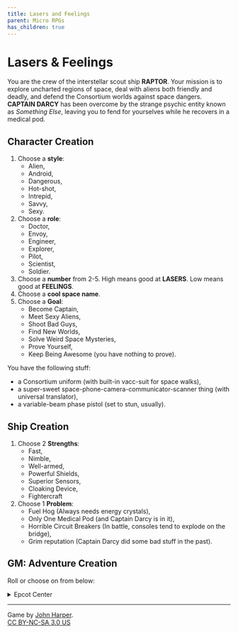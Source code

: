```yaml
---
title: Lasers and Feelings
parent: Micro RPGs
has_children: true
---
```


# Lasers & Feelings

You are the crew of the interstellar scout ship **RAPTOR**. Your mission is to explore
uncharted regions of space, deal with aliens both friendly and deadly, and defend the Consortium
worlds against space dangers. **CAPTAIN DARCY** has been overcome by the strange psychic entity
known as *Something Else*, leaving you to fend for yourselves while he recovers in a medical pod.


## Character Creation

1. Choose a **style**: 
   - Alien, 
   - Android, 
   - Dangerous, 
   - Hot-shot, 
   - Intrepid, 
   - Savvy, 
   - Sexy.
2. Choose a **role**: 
   - Doctor, 
   - Envoy, 
   - Engineer, 
   - Explorer, 
   - Pilot, 
   - Scientist, 
   - Soldier.
3. Choose a **number** from 2-5. High means good at **LASERS**. Low means good at **FEELINGS**.
4. Choose a **cool space name**.
5. Choose a **Goal**: 
   - Become Captain, 
   - Meet Sexy Aliens, 
   - Shoot Bad Guys, 
   - Find New Worlds, 
   - Solve Weird Space Mysteries, 
   - Prove Yourself, 
   - Keep Being Awesome (you have nothing to prove).

You have the following stuff:

- a Consortium uniform (with built-in vacc-suit
for space walks), 
- a super-sweet space-phone-camera-communicator-scanner thing (with universal translator),
- a variable-beam phase pistol (set to stun, usually).

## Ship Creation

1. Choose 2 **Strengths**: 
   - Fast, 
   - Nimble, 
   - Well-armed, 
   - Powerful Shields, 
   - Superior Sensors, 
   - Cloaking Device, 
   - Fightercraft
2. Choose 1 **Problem**: 
   - Fuel Hog (Always needs energy crystals),
   - Only One Medical Pod (and Captain Darcy is in it), 
   - Horrible Circuit Breakers (In battle, consoles tend to explode on the bridge), 
   - Grim reputation (Captain Darcy did some bad stuff in the past).

## GM: Adventure Creation

Roll or choose on from below:

<details>
  <summary>Epcot Center</summary>
  
    ||A THREAT|WANTS TO|THE|WHICH WILL|
    |---|---|---|---|---|---|
    |Zorgon the Conqueror|||||

</details>


---

Game by [John Harper](http://www.onesevendesign.com/laserfeelings/).  
[CC BY-NC-SA 3.0 US](https://creativecommons.org/licenses/by-nc-sa/3.0/us/)